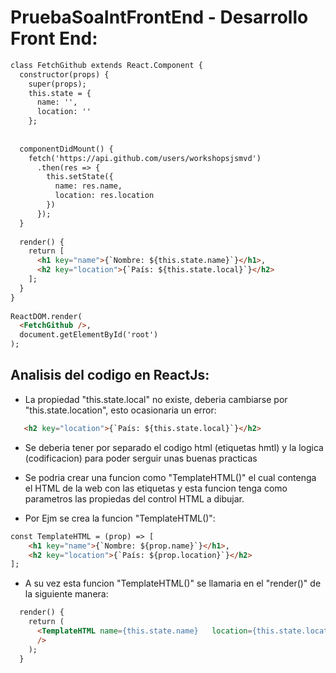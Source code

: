 # PruebaSoaIntFrontEnd - Desarrollo Front End:

```html
class FetchGithub extends React.Component {
  constructor(props) {
    super(props);
    this.state = {
      name: '',
      location: ''
    };
  
​
  componentDidMount() {
    fetch('https://api.github.com/users/workshopsjsmvd')
      .then(res => {
        this.setState({
          name: res.name,
          location: res.location
        })
      });
  }
​
  render() {
    return [
      <h1 key="name">{`Nombre: ${this.state.name}`}</h1>,
      <h2 key="location">{`País: ${this.state.local}`}</h2>
    ];
  }
}
​
ReactDOM.render(
  <FetchGithub />,
  document.getElementById('root')
);


```

## Analisis del codigo en ReactJs:

* La propiedad "this.state.local" no existe, deberia cambiarse por "this.state.location", esto ocasionaria un error:

```html
   <h2 key="location">{`País: ${this.state.local}`}</h2>
```

* Se deberia tener por separado el codigo html (etiquetas hmtl) y la logica (codificacion) para poder serguir unas buenas practicas

* Se podria crear una funcion como "TemplateHTML()" el cual contenga el HTML de la web con las etiquetas y esta funcion tenga como parametros las propiedas del control HTML a dibujar. 
* Por Ejm se crea la funcion "TemplateHTML()":

```html
const TemplateHTML = (prop) => [
    <h1 key="name">{`Nombre: ${prop.name}`}</h1>,
    <h2 key="location">{`País: ${prop.location}`}</h2>
];
```

* A su vez esta funcion "TemplateHTML()" se llamaria en el "render()" de la siguiente manera:

```html
  render() {
    return (
      <TemplateHTML name={this.state.name}   location={this.state.location} 
      />
    );
  }
```

